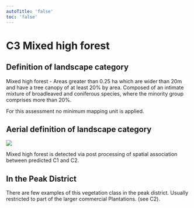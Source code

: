 ```yaml
---
autoTitle: 'false'
toc: 'false'
---
```


# C3 Mixed high forest

## Definition of landscape category

Mixed high forest - Areas greater than 0.25 ha which are wider than 20m and have a tree canopy of at least 20% by area. Composed of an intimate mixture of broadleaved and coniferous species, where the minority group comprises more than 20%.

For this assessment no minimum mapping unit is applied.

## Aerial definition of landscape category

![](https://report-publishing/media/interpretation-key/fig5.png)

Mixed high forest is detected via post processing of spatial association between predicted C1 and C2.

## In the Peak District

There are few examples of this vegetation class in the peak district. Usually restricted to part of the larger commercial Plantations. (see C2).